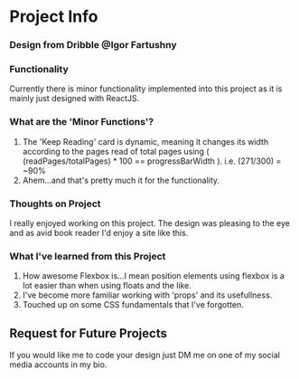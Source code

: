 # Project Info

### Design from Dribble @Igor Fartushny

### Functionality

Currently there is minor functionality implemented into this project as it is mainly just designed with ReactJS.

### What are the 'Minor Functions'?

1. The 'Keep Reading' card is dynamic, meaning it changes its width according to the pages read of total pages using ( (readPages/totalPages) * 100 == progressBarWidth ). i.e. (271/300) = ~90%
2. Ahem...and that's pretty much it for the functionality.

### Thoughts on Project
I really enjoyed working on this project. The design was pleasing to the eye and as avid book reader I'd enjoy a site like this.

### What I've learned from this Project
1. How awesome Flexbox is...I mean position elements using flexbox is a lot easier than when using floats and the like.
2. I've become more familiar working with 'props' and its usefullness.
3. Touched up on some CSS fundamentals that I've forgotten.

## Request for Future Projects
If you would like me to code your design just DM me on one of my social media accounts in my bio.


